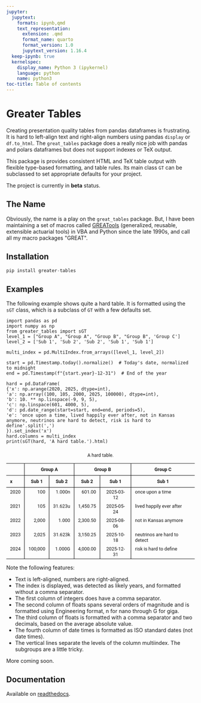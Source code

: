 ```yaml
---
jupyter:
  jupytext:
    formats: ipynb,qmd
    text_representation:
      extension: .qmd
      format_name: quarto
      format_version: 1.0
      jupytext_version: 1.16.4
  keep-ipynb: true
  kernelspec:
    display_name: Python 3 (ipykernel)
    language: python
    name: python3
toc-title: Table of contents
---
```


# Greater Tables

Creating presentation quality tables from pandas dataframes is
frustrating. It is hard to left-align text and right-align numbers using
pandas `display` or `df.to_html`. The `great_tables` package does a
really nice job with pandas and polars dataframes but does not support
indexes or TeX output.

This package is provides consistent HTML and TeX table output with
flexible type-based formatting, and table rules. Its main class `GT` can
be subclassed to set appropriate defaults for your project.

The project is currently in **beta** status.

## The Name

Obviously, the name is a play on the `great_tables` package. But, I have
been maintaining a set of macros called
[GREATools](https://www.mynl.com/old/GREAT/home.html) (generalized,
reusable, extensible actuarial tools) in VBA and Python since the late
1990s, and call all my macro packages "GREAT".

## Installation

``` python
pip install greater-tables
```

## Examples

The following example shows quite a hard table. It is formatted using
the `sGT` class, which is a subclass of `GT` with a few defaults set.

``` {.python .cell-code}
import pandas as pd
import numpy as np
from greater_tables import sGT
level_1 = ["Group A", "Group A", "Group B", "Group B", 'Group C']
level_2 = ['Sub 1', 'Sub 2', 'Sub 2', 'Sub 1', 'Sub 1']

multi_index = pd.MultiIndex.from_arrays([level_1, level_2])

start = pd.Timestamp.today().normalize()  # Today's date, normalized to midnight
end = pd.Timestamp(f"{start.year}-12-31")  # End of the year

hard = pd.DataFrame(
{'x': np.arange(2020, 2025, dtype=int), 
'a': np.array((100, 105, 2000, 2025, 100000), dtype=int),
'b': 10. ** np.linspace(-9, 9, 5),
'c': np.linspace(601, 4000, 5),
'd': pd.date_range(start=start, end=end, periods=5),
'e': 'once upon a time, lived happily ever after, not in Kansas anymore, neutrinos are hard to detect, risk is hard to define'.split(',')
}).set_index('x')
hard.columns = multi_index
print(sGT(hard, 'A hard table.').html) 
```

 

 

<style>#TS76FPUXL623T { border-collapse: collapse; font-family: "Roboto", "Open Sans Condensed", "Arial", 'Segoe UI', sans-serif; font-size: 0.9em; width: auto; border: none; overflow: auto; } #TS76FPUXL623T caption { padding: 8px 10px 4px 10px; font-size: 0.99em; text-align: center; font-weight: normal; caption-side: top; } #TS76FPUXL623T thead { border-top: 1px solid #000; border-bottom: 1px solid #000; font-size: 0.99em; } #TS76FPUXL623T tbody { border-bottom: 1px solid #000; } #TS76FPUXL623T th { vertical-align: bottom; padding: 8px 10px 8px 10px; } #TS76FPUXL623T td { padding: 4px 10px 4px 10px; vertical-align: top; } #TS76FPUXL623T .grt-hrule-0 { border-top: 0px solid #000; } #TS76FPUXL623T .grt-hrule-1 { border-top: 0px solid #000; } #TS76FPUXL623T .grt-hrule-2 { border-top: 0px solid #000; } #TS76FPUXL623T .grt-bhrule-0 { border-bottom: 1.5px solid #000; } #TS76FPUXL623T .grt-bhrule-1 { border-bottom: 1px solid #000; } #TS76FPUXL623T .grt-vrule-index { border-left: 1.5px solid #000; } #TS76FPUXL623T .grt-vrule-0 { border-left: 1.5px solid #000; } #TS76FPUXL623T .grt-vrule-1 { border-left: 1px solid #000; } #TS76FPUXL623T .grt-vrule-2 { border-left: 0.5px solid #000; } #TS76FPUXL623T .grt-left { text-align: left; } #TS76FPUXL623T .grt-center { text-align: center; } #TS76FPUXL623T .grt-right { text-align: right; font-variant-numeric: tabular-nums; } #TS76FPUXL623T .grt-head { font-family: "Times New Roman", 'Courier New'; font-size: 0.99em; } #TS76FPUXL623T .grt-bold { font-weight: bold; }</style>
<table id="TS76FPUXL623T">
<caption>
A hard table.
</caption>
<thead>
<tr>
<th class="grt-left">
</th>
<th class="grt-center grt-bhrule-0 grt-vrule-index" colspan="2">
Group A
</th>
<th class="grt-center grt-bhrule-0 grt-vrule-0" colspan="2">
Group B
</th>
<th class="grt-center grt-bhrule-0 grt-vrule-0" colspan="1">
Group C
</th>
</tr>
<tr>
<th class="grt-left">
x
</th>
<th class="grt-center grt-vrule-index" colspan="1">
Sub 1
</th>
<th class="grt-center grt-vrule-1" colspan="1">
Sub 2
</th>
<th class="grt-center grt-vrule-0" colspan="1">
Sub 2
</th>
<th class="grt-center grt-vrule-1" colspan="1">
Sub 1
</th>
<th class="grt-center grt-vrule-0" colspan="1">
Sub 1
</th>
</tr>
</thead>
<tbody>
<tr>
<td class="grt-left">
2020
</td>
<td class="grt-right grt-vrule-index">
100
</td>
<td class="grt-right grt-vrule-1">
1.000n
</td>
<td class="grt-right grt-vrule-0">
601.00
</td>
<td class="grt-center grt-vrule-1">
2025-03-12
</td>
<td class="grt-left grt-vrule-0">
once upon a time
</td>
</tr>
<tr>
<td class="grt-left grt-hrule-0">
2021
</td>
<td class="grt-right grt-hrule-0 grt-vrule-index">
105
</td>
<td class="grt-right grt-hrule-0 grt-vrule-1">
31.623u
</td>
<td class="grt-right grt-hrule-0 grt-vrule-0">
1,450.75
</td>
<td class="grt-center grt-hrule-0 grt-vrule-1">
2025-05-24
</td>
<td class="grt-left grt-hrule-0 grt-vrule-0">
lived happily ever after
</td>
</tr>
<tr>
<td class="grt-left grt-hrule-0">
2022
</td>
<td class="grt-right grt-hrule-0 grt-vrule-index">
2,000
</td>
<td class="grt-right grt-hrule-0 grt-vrule-1">
1.000
</td>
<td class="grt-right grt-hrule-0 grt-vrule-0">
2,300.50
</td>
<td class="grt-center grt-hrule-0 grt-vrule-1">
2025-08-06
</td>
<td class="grt-left grt-hrule-0 grt-vrule-0">
not in Kansas anymore
</td>
</tr>
<tr>
<td class="grt-left grt-hrule-0">
2023
</td>
<td class="grt-right grt-hrule-0 grt-vrule-index">
2,025
</td>
<td class="grt-right grt-hrule-0 grt-vrule-1">
31.623k
</td>
<td class="grt-right grt-hrule-0 grt-vrule-0">
3,150.25
</td>
<td class="grt-center grt-hrule-0 grt-vrule-1">
2025-10-18
</td>
<td class="grt-left grt-hrule-0 grt-vrule-0">
neutrinos are hard to detect
</td>
</tr>
<tr>
<td class="grt-left grt-hrule-0">
2024
</td>
<td class="grt-right grt-hrule-0 grt-vrule-index">
100,000
</td>
<td class="grt-right grt-hrule-0 grt-vrule-1">
1.000G
</td>
<td class="grt-right grt-hrule-0 grt-vrule-0">
4,000.00
</td>
<td class="grt-center grt-hrule-0 grt-vrule-1">
2025-12-31
</td>
<td class="grt-left grt-hrule-0 grt-vrule-0">
risk is hard to define
</td>
</tr>
</tbody>
</table>

 
Note the following features:

-   Text is left-aligned, numbers are right-aligned.
-   The index is displayed, was detected as likely years, and formatted
    without a comma separator.
-   The first column of integers does have a comma separator.
-   The second column of floats spans several orders of magnitude and is
    formatted using Engineering format, n for nano through G for giga.
-   The third column of floats is formatted with a comma separator and
    two decimals, based on the average absolute value.
-   The fourth column of date times is formatted as ISO standard dates
    (not date times).
-   The vertical lines separate the levels of the column multiindex. The
    subgroups are a little tricky.

More coming soon.

## Documentation

Available on
[readthedocs](https://greater-tables-project.readthedocs.io/en/latest).
